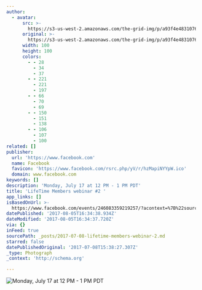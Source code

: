 ```yaml
---
author:
  - avatar:
      src: >-
        https://s3-us-west-2.amazonaws.com/the-grid-img/p/a93f4e483107655bb5a816ffba16243ed195e641.png
      original: >-
        https://s3-us-west-2.amazonaws.com/the-grid-img/p/a93f4e483107655bb5a816ffba16243ed195e641.png
      width: 100
      height: 100
      colors:
        - - 28
          - 34
          - 37
        - - 221
          - 221
          - 197
        - - 66
          - 70
          - 69
        - - 150
          - 151
          - 138
        - - 106
          - 107
          - 100
related: []
publisher:
  url: 'https://www.facebook.com'
  name: Facebook
  favicon: 'https://www.facebook.com/rsrc.php/yV/r/hzMapiNYYpW.ico'
  domain: www.facebook.com
keywords: []
description: 'Monday, July 17 at 12 PM - 1 PM PDT'
title: 'LifeTime Members webinar #2 '
app_links: []
isBasedOnUrl: >-
  https://www.facebook.com/events/246083359219257/?acontext=%7B%22source%22%3A5%2C%22page_id_source%22%3A483440371846159%2C%22action_history%22%3A[%7B%22surface%22%3A%22page%22%2C%22mechanism%22%3A%22main_list%22%2C%22extra_data%22%3A%22%7B%5C%22page_id%5C%22%3A483440371846159%2C%5C%22tour_id%5C%22%3Anull%7D%22%7D]%2C%22has_source%22%3Atrue%7D
datePublished: '2017-08-05T16:34:38.934Z'
dateModified: '2017-08-05T16:34:37.720Z'
via: {}
inFeed: true
sourcePath: _posts/2017-07-08-lifetime-members-webinar-2.md
starred: false
datePublishedOriginal: '2017-07-08T15:38:27.307Z'
_type: Photograph
_context: 'http://schema.org'

---
```

![Monday, July 17 at 12 PM - 1 PM PDT](https://imgflo.herokuapp.com/graph/2b2431f8e7ba7b0/db7caee1df3ace5b9d0b852d472cc81a/noop.jpg?input=https%3A%2F%2Fscontent.xx.fbcdn.net%2Fv%2Ft1.0-0%2Fs526x296%2F19756531_673699612820233_3965856728624954956_n.jpg%3Foh%3Dd3c5ed3666fff0595503052ea03b741c%26oe%3D59D081A6)